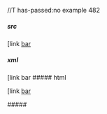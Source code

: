 //T has-passed:no
example 482
##### src
[link [bar](/uri)
##### xml
<?xml version="1.0" encoding="UTF-8"?>
<!DOCTYPE document SYSTEM "CommonMark.dtd">
<document xmlns="http://commonmark.org/xml/1.0">
  <paragraph>
    <text>[link </text>
    <link destination="/uri" title="">
      <text>bar</text>
    </link>
  </paragraph>
</document>
##### html
<p>[link <a href="/uri">bar</a></p>
#####
